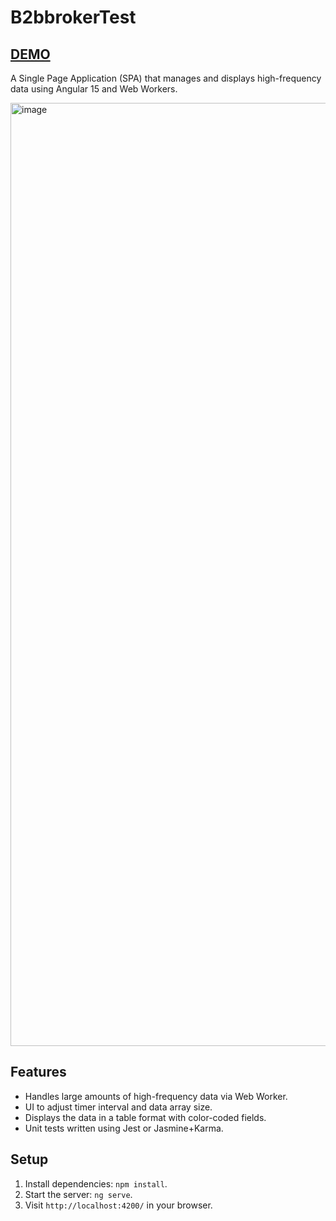 # B2bbrokerTest

## [DEMO](https://saidazim.github.io/b2bbroker-test/)
A Single Page Application (SPA) that manages and displays high-frequency data using Angular 15 and Web Workers.

<img width="1509" alt="image" src="https://github.com/Saidazim/b2bbroker-test/assets/33751859/4e83986f-2eda-4be0-a77f-7ceb0f84bc8c">


## Features

- Handles large amounts of high-frequency data via Web Worker.
- UI to adjust timer interval and data array size.
- Displays the data in a table format with color-coded fields.
- Unit tests written using Jest or Jasmine+Karma.

## Setup

1. Install dependencies: `npm install`.
2. Start the server: `ng serve`.
3. Visit `http://localhost:4200/` in your browser.
